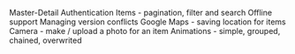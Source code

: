 Master-Detail
Authentication
Items - pagination, filter and search
Offline support
Managing version conflicts
Google Maps - saving location for items
Camera - make / upload a photo for an item
Animations - simple, grouped, chained, overwrited
